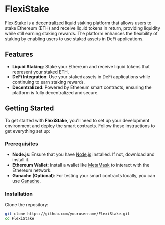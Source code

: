 # FlexiStake

FlexiStake is a decentralized liquid staking platform that allows users to stake Ethereum (ETH) and receive liquid tokens in return, providing liquidity while still earning staking rewards. The platform enhances the flexibility of staking by enabling users to use staked assets in DeFi applications.

## Features
- **Liquid Staking**: Stake your Ethereum and receive liquid tokens that represent your staked ETH.
- **DeFi Integration**: Use your staked assets in DeFi applications while continuing to earn staking rewards.
- **Decentralized**: Powered by Ethereum smart contracts, ensuring the platform is fully decentralized and secure.

## Getting Started

To get started with **FlexiStake**, you'll need to set up your development environment and deploy the smart contracts. Follow these instructions to get everything set up:

### Prerequisites

- **Node.js**: Ensure that you have [Node.js](https://nodejs.org/) installed. If not, download and install it.
- **Ethereum Wallet**: Install a wallet like [MetaMask](https://metamask.io/) to interact with the Ethereum network.
- **Ganache (Optional)**: For testing your smart contracts locally, you can use [Ganache](https://www.trufflesuite.com/ganache).

### Installation

Clone the repository:

```bash
git clone https://github.com/yourusername/FlexiStake.git
cd FlexiStake

